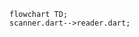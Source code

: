 <!---
Generated by https://github.com/polina-c/layerlens
Dependencies that create loop are markes with `!`.
-->

```mermaid
flowchart TD;
scanner.dart-->reader.dart;
```

